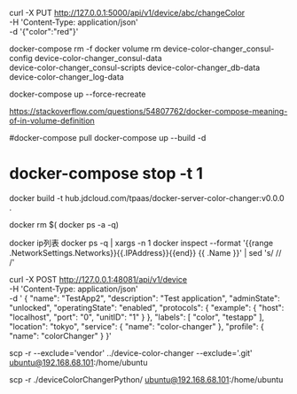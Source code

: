 


curl -X PUT http://127.0.0.1:5000/api/v1/device/abc/changeColor \
-H 'Content-Type: application/json' \
-d '{"color":"red"}'


docker-compose rm -f
docker volume rm device-color-changer_consul-config device-color-changer_consul-data \
  device-color-changer_consul-scripts device-color-changer_db-data\
  device-color-changer_log-data

docker-compose up --force-recreate


https://stackoverflow.com/questions/54807762/docker-compose-meaning-of-in-volume-definition



#docker-compose pull
docker-compose up --build -d


# docker-compose stop -t 1



docker build -t hub.jdcloud.com/tpaas/docker-server-color-changer:v0.0.0 .

docker rm $( docker ps -a -q)

docker ip列表
docker ps -q | xargs -n 1 docker inspect --format '{{range .NetworkSettings.Networks}}{{.IPAddress}}{{end}} {{ .Name }}' | sed 's/ \// /'


curl -X POST http://127.0.0.1:48081/api/v1/device \
-H 'Content-Type: application/json' \
-d '
{
"name": "TestApp2",
"description": "Test application",
"adminState": "unlocked",
"operatingState": "enabled",
"protocols": {
"example": {
"host": "localhost",
"port": "0",
"unitID": "1"
}
},
"labels": [
"color",
"testapp"
],
"location": "tokyo",
"service": {
"name": "color-changer"
},
"profile": {
"name": "colorChanger"
}
}' 




scp -r --exclude='vendor' ../device-color-changer  --exclude='.git'  ubuntu@192.168.68.101:/home/ubuntu


scp -r ./deviceColorChangerPython/ ubuntu@192.168.68.101:/home/ubuntu